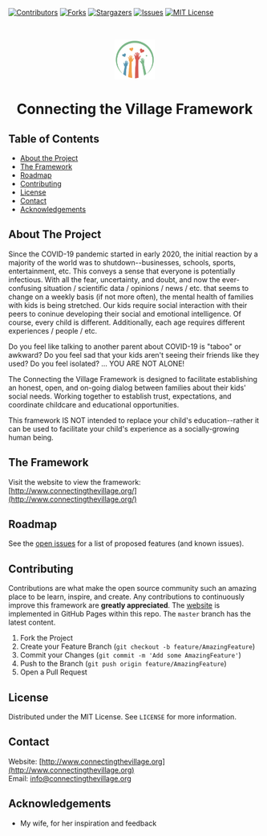 <!-- PROJECT SHIELDS -->
<!--
*** I'm using markdown "reference style" links for readability.
*** Reference links are enclosed in brackets [ ] instead of parentheses ( ).
*** See the bottom of this document for the declaration of the reference variables
*** for contributors-url, forks-url, etc. This is an optional, concise syntax you may use.
*** https://www.markdownguide.org/basic-syntax/#reference-style-links
-->
[![Contributors][contributors-shield]][contributors-url]
[![Forks][forks-shield]][forks-url]
[![Stargazers][stars-shield]][stars-url]
[![Issues][issues-shield]][issues-url]
[![MIT License][license-shield]][license-url]

<!-- PROJECT LOGO -->
<br />
<p align="center">
  <a href="https://github.com/cappaberra/connecting-the-village">
    <img src="images/logo.png" alt="Logo" width="80" height="80">
  </a>

  <h1 align="center">Connecting the Village Framework</h1>

</p>

<!-- TABLE OF CONTENTS -->
## Table of Contents

* [About the Project](#about-the-project)
* [The Framework](#framework)
* [Roadmap](#roadmap)
* [Contributing](#contributing)
* [License](#license)
* [Contact](#contact)
* [Acknowledgements](#acknowledgements)

<!-- ABOUT THE PROJECT -->
## About The Project

Since the COVID-19 pandemic started in early 2020, the initial reaction by a majority of the world was to shutdown--businesses, schools, sports, entertainment, etc. This conveys a sense that everyone is potentially infectious. With all the fear, uncertainty, and doubt, and now the ever-confusing situation / scientific data / opinions / news / etc. that seems to change on a weekly basis (if not more often), the mental health of families with kids is being stretched. Our kids require social interaction with their peers to coninue developing their social and emotional intelligence. Of course, every child is different. Additionally, each age requires different experiences / people / etc.

Do you feel like talking to another parent about COVID-19 is "taboo" or awkward? Do you feel sad that your kids aren't seeing their friends like they used? Do you feel isolated? ... YOU ARE NOT ALONE!

The Connecting the Village Framework is designed to facilitate establishing an honest, open, and on-going dialog between families about their kids' social needs. Working together to establish trust, expectations, and coordinate childcare and educational opportunities.

This framework IS NOT intended to replace your child's education--rather it can be used to facilitate your child's experience as a socially-growing human being.

<!-- FRAMEWORK -->
## The Framework

Visit the website to view the framework: [http://www.connectingthevillage.org/](http://www.connectingthevillage.org/)

<!-- ROADMAP -->
## Roadmap

See the [open issues](https://github.com/cappaberra/connecting-the-village/issues) for a list of proposed features (and known issues).

<!-- CONTRIBUTING -->
## Contributing

Contributions are what make the open source community such an amazing place to be learn, inspire, and create. Any contributions to continuously improve this framework are **greatly appreciated**. The [website](http://www.connectingthevillage.org/) is implemented in GitHub Pages within this repo. The `master` branch has the latest content.

1. Fork the Project
2. Create your Feature Branch (`git checkout -b feature/AmazingFeature`)
3. Commit your Changes (`git commit -m 'Add some AmazingFeature'`)
4. Push to the Branch (`git push origin feature/AmazingFeature`)
5. Open a Pull Request

<!-- LICENSE -->
## License

Distributed under the MIT License. See `LICENSE` for more information.

<!-- CONTACT -->
## Contact

Website: [http://www.connectingthevillage.org](http://www.connectingthevillage.org)  
Email: [info@connectingthevillage.org](mailto:info@connectingthevillage.org)

<!-- ACKNOWLEDGEMENTS -->
## Acknowledgements
* My wife, for her inspiration and feedback

<!-- MARKDOWN LINKS & IMAGES -->
<!-- https://www.markdownguide.org/basic-syntax/#reference-style-links -->
[contributors-shield]: https://img.shields.io/github/contributors/cappaberra/connecting-the-village?style=flat-square
[contributors-url]: https://github.com/cappaberra/connecting-the-village/graphs/contributors
[forks-shield]: https://img.shields.io/github/forks/cappaberra/connecting-the-village?style=flat-square
[forks-url]: https://github.com/cappaberra/connecting-the-village/network/members
[stars-shield]: https://img.shields.io/github/stars/cappaberra/connecting-the-village?style=flat-square
[stars-url]: https://github.com/cappaberra/connecting-the-village/stargazers
[issues-shield]: https://img.shields.io/github/issues/cappaberra/connecting-the-village?style=flat-square
[issues-url]: https://github.com/cappaberra/connecting-the-village/issues
[license-shield]: https://img.shields.io/github/license/cappaberra/connecting-the-village?style=flat-square
[license-url]: https://github.com/cappaberra/connecting-the-village/blob/master/LICENSE.txt
